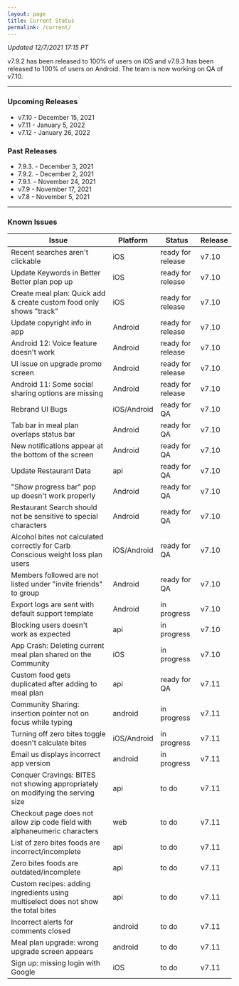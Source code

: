 ```yaml
---
layout: page
title: Current Status
permalink: /current/
---
```


_Updated 12/7/2021 17:15 PT_

v7.9.2 has been released to 100% of users on iOS and v7.9.3 has been released to 100% of users on Android. The team is now working on QA of v7.10.

***

### Upcoming Releases
- v7.10   - December 15, 2021
- v7.11   - January 5, 2022
- v7.12   - January 26, 2022
 
### Past Releases
- 7.9.3.  - December 3, 2021
- 7.9.2.  - December 2, 2021
- 7.9.1.  - November 24, 2021
- v7.9    - November 17, 2021
- v7.8    - November 5, 2021

***

### Known Issues

|Issue                          |Platform   | Status    | Release           |
| ---                           | ---       | ---       | ---               |
|Recent searches aren't clickable|iOS|ready for release| v7.10|
|Update Keywords in Better Better plan pop up|iOS|ready for release | v7.10|
|Create meal plan: Quick add & create custom food only shows "track"|iOS|ready for release| v7.10|
|Update copyright info in app|Android|ready for release | v7.10|
|Android 12: Voice feature doesn't work|Android|ready for release | v7.10|
|UI issue on upgrade promo screen |Android|ready for release| v7.10|
|Android 11: Some social sharing options are missing|Android|ready for release| v7.10|
|Rebrand UI Bugs |iOS/Android|ready for QA | v7.10|
|Tab bar in meal plan overlaps status bar |Android|ready for QA | v7.10|
|New notifications appear at the bottom of the screen |Android|ready for QA| v7.10|
|Update Restaurant Data|api|ready for QA | v7.10|
|"Show progress bar" pop up doesn't work properly|Android|ready for QA| v7.10|
|Restaurant Search should not be sensitive to special characters|Android|ready for QA| v7.10|
|Alcohol bites not calculated correctly for Carb Conscious weight loss plan users |iOS/Android|ready for QA| v7.10|
|Members followed are not listed under "invite friends" to group|Android|ready for QA| v7.10|
|Export logs are sent with default support template|Android|in progress| v7.10|
|Blocking users doesn't work as expected|api|in progress| v7.10|
|App Crash: Deleting current meal plan shared on the Community |iOS|in progress | v7.10|
|Custom food gets duplicated after adding to meal plan|api|ready for QA| v7.11|
|Community Sharing: insertion pointer not on focus while typing|android|in progress| v7.11|
|Turning off zero bites toggle doesn't calculate bites|iOS/Android|in progress| v7.11|
|Email us displays incorrect app version|android|in progress| v7.11|
|Conquer Cravings: BITES not showing appropriately on modifying the serving size|api|to do| v7.11|
|Checkout page does not allow zip code field with alphaneumeric characters|web|to do| v7.11|
|List of zero bites foods are incorrect/incomplete|api|to do| v7.11|
|Zero bites foods are outdated/incomplete|api|to do| v7.11|
|Custom recipes: adding ingredients using multiselect does not show the total bites|api|to do| v7.11|
|Incorrect alerts for comments closed|android|to do| v7.11|
|Meal plan upgrade: wrong upgrade screen appears|android|to do| v7.11|
|Sign up: missing login with Google|iOS|to do| v7.11|
